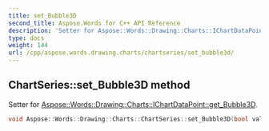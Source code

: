 ```yaml
---
title: set_Bubble3D
second_title: Aspose.Words for C++ API Reference
description: 'Setter for Aspose::Words::Drawing::Charts::IChartDataPoint::get_Bubble3D.'
type: docs
weight: 144
url: /cpp/aspose.words.drawing.charts/chartseries/set_bubble3d/
---
```

## ChartSeries::set_Bubble3D method


Setter for [Aspose::Words::Drawing::Charts::IChartDataPoint::get_Bubble3D](../../ichartdatapoint/get_bubble3d/).

```cpp
void Aspose::Words::Drawing::Charts::ChartSeries::set_Bubble3D(bool value) override
```

